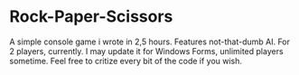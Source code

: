 # Rock-Paper-Scissors
A simple console game i wrote in 2,5 hours. Features not-that-dumb AI. For 2 players, currently.
I may update it for Windows Forms, unlimited players sometime. Feel free to critize every bit of the code if you wish.
